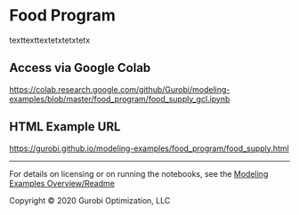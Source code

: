 # Food Program

texttexttextetxtetxtetx

## Access via Google Colab

https://colab.research.google.com/github/Gurobi/modeling-examples/blob/master/food_program/food_supply_gcl.ipynb

## HTML Example URL

https://gurobi.github.io/modeling-examples/food_program/food_supply.html


----
For details on licensing or on running the notebooks, see the [Modeling Examples Overview/Readme](https://github.com/Gurobi/modeling-examples/)

Copyright © 2020 Gurobi Optimization, LLC
